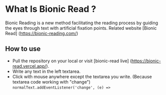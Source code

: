 # What Is Bionic Read ?

Bionic Reading is a new method facilitating the reading process by guiding the eyes through text with artificial fixation points.
Related website [Bionic Read] (https://bionic-reading.com/)

## How to use

- Pull the repository on your local or visit [bionic-read live] (https://bionic-read.vercel.app/).
- Write any text in the left textarea.
- Click with mouse anywhere except the textarea you write.
  (Because textarea code working with "change") `normalText.addEventListener('change', (e) =>`
